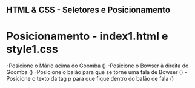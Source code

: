 ## HTML & CSS - Seletores e Posicionamento


# Posicionamento - index1.html e style1.css
-Posicione o Mário acima do Goomba ()
-Posicione o Bowser à direita do Goomba ()
-Posicione o balão para que se torne uma fala de Bowser ()
-Posicione o texto da tag p para que fique dentro do balão de fala ()